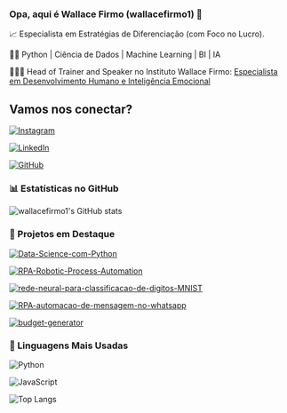 ### Opa, aqui é Wallace Firmo (wallacefirmo1) 👋

📈 Especialista em Estratégias de Diferenciação (com Foco no Lucro).

👨‍💻 Python | Ciência de Dados | Machine Learning | BI | IA

👨🏽‍⚕️ Head of Trainer and Speaker no Instituto Wallace Firmo: [Especialista em Desenvolvimento Humano e Inteligência Emocional](taplink.cc/wallacefirmo1)

## Vamos nos conectar?
[![Instagram](https://img.shields.io/badge/instagrams-000?style=for-the-badge&logo=instagram&logoColor=0E76A8)](https://www.instagram.com/wallacefirmo1/)

[![LinkedIn](https://img.shields.io/badge/LinkedIn-000?style=for-the-badge&logo=linkedin&logoColor=0E76A8)](https://www.linkedin.com/in/wallace-firmo-oficial//)

[![GitHub](https://img.shields.io/badge/GitHub-000?style=for-the-badge&logo=github)](https://github.com/wallacefirmo1/)


### 📊 Estatísticas no GitHub

![wallacefirmo1's GitHub stats](https://github-readme-stats.vercel.app/api?username=wallacefirmo1&show_icons=true&theme=dracula)

### 📌 Projetos em Destaque

[![Data-Science-com-Python](https://github-readme-stats.vercel.app/api/pin/?username=wallacefirmo1&repo=Data-Science-com-Python)](https://github.com/wallacefirmo1/Data-Science-com-Python)

[![RPA-Robotic-Process-Automation](https://github-readme-stats.vercel.app/api/pin/?username=wallacefirmo1&repo=RPA-Robotic-Process-Automation)](https://github.com/wallacefirmo1/RPA-Robotic-Process-Automation)

[![rede-neural-para-classificacao-de-digitos-MNIST](https://github-readme-stats.vercel.app/api/pin/?username=wallacefirmo1&repo=rede-neural-para-classificacao-de-digitos-MNIST)](https://github.com/wallacefirmo1/rede-neural-para-classificacao-de-digitos-MNIST)

[![RPA-automacao-de-mensagem-no-whatsapp](https://github-readme-stats.vercel.app/api/pin/?username=wallacefirmo1&repo=RPA-automacao-de-mensagem-no-whatsapp)](https://github.com/wallacefirmo1/RPA-automacao-de-mensagem-no-whatsapp)

[![budget-generator](https://github-readme-stats.vercel.app/api/pin/?username=wallacefirmo1&repo=budget-generator)](https://github.com/wallacefirmo1/budget-generator)

### 🚀 Linguagens Mais Usadas

![Python](https://img.shields.io/badge/Python-000?style=for-the-badge&logo=python)

![JavaScript](https://img.shields.io/badge/JavaScript-000?style=for-the-badge&logo=javascript)

![Top Langs](https://github-readme-stats.vercel.app/api/top-langs/?username=wallacefirmo1&layout=compact)
